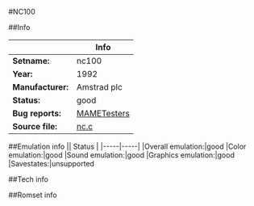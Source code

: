 #NC100

##Info

||Info|
|-----|-----|
|**Setname:**|nc100
|**Year:**|1992
|**Manufacturer:**|Amstrad plc
|**Status:**|good
|**Bug reports:**|[MAMETesters](http://mametesters.org/view_all_set.php?type=1&temporary=y&search=nc.c)
|**Source file:**|[nc.c](https://github.com/mamedev/mame/blob/master/src/mess/drivers/nc.c)

##Emulation info
|| Status |
|-----|-----|
|Overall emulation:|good
|Color emulation:|good
|Sound emulation:|good
|Graphics emulation:|good
|Savestates:|unsupported

##Tech info

##Romset info

<!--- START OF EDITED COMMENT DO NOT TOUCH TEXT ABOVE-->
